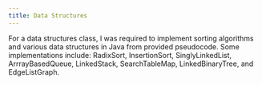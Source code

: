 ```yaml
---
title: Data Structures
---
```

For a data structures class, I was required to implement sorting algorithms and various data structures in Java from provided pseudocode. Some implementations include: RadixSort, InsertionSort, SinglyLinkedList, ArrrayBasedQueue, LinkedStack, SearchTableMap, LinkedBinaryTree, and EdgeListGraph.